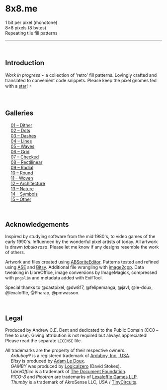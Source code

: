 # 8x8.me

1 bit per pixel (monotone)  
8×8 pixels (8 bytes)  
Repeating tile fill patterns  

---
<br>


## Introduction

*Work in progress* ~ a collection of 'retro' fill patterns. Lovingly crafted and translated to convenient code snippets. Please keep the pixel gnomes fed with a [star](https://github.com/ace-dent/8x8.me/stargazers)! ⭐️


<br>


## Galleries
  
&emsp; [01 – Dither](/01-Dither/README.md#gallery)  
&emsp; [02 – Dots](/02-Dots/README.md#gallery)  
&emsp; [03 – Dashes](/03-Dashes/README.md#gallery)  
&emsp; [04 – Lines](/04-Lines/README.md#gallery)  
&emsp; [05 – Waves](/05-Waves/README.md#gallery)  
&emsp; [06 – Grid](/06-Grid/README.md#gallery)  
&emsp; [07 – Checked](/07-Checked/README.md#gallery)  
&emsp; [08 – Rectilinear](/08-Rectilinear/README.md#gallery)  
&emsp; [09 – Radial](/09-Radial/README.md#gallery)  
&emsp; [10 – Round](/10-Round/README.md#gallery)  
&emsp; [11 – Woven](/11-Woven/README.md#gallery)  
&emsp; [12 – Architecture](/12-Architecture/README.md#gallery)  
&emsp; [13 – Nature](/13-Nature/README.md#gallery)  
&emsp; [14 – Symbols](/14-Symbols/README.md#gallery)  
&emsp; [15 – Other](/15-Other/README.md#gallery)


<br>

## Acknowledgements

Inspired by studying software from the mid 1980's, to video games of the early 1990's. Influenced by the wonderful pixel artists of today. All artwork is drawn *tabula rasa*. Please let me know if any designs resemble the work of others.

Artwork and files created using [ABSpriteEditor](https://github.com/Pharap/ABSpriteEditor). Patterns tested and refined using [ASE](https://github.com/pmwasson/ASE) and [Bitsy](https://ledoux.itch.io/bitsy).  Additional file wrangling with [image2cpp](https://javl.github.io/image2cpp/). Data tweaking in LibreOffice, image conversions by ImageMagick, compressed with `pngslim` and metadata added with ExifTool.

Special thanks to @castpixel, @dw817, @felipemanga, @javl, @le-doux, @lexaloffle, @Pharap, @pmwasson.


<br>

## Legal
Produced by Andrew C.E. Dent and dedicated to the Public Domain (CC0 – free to use). Giving attribution is not required but always appreciated! Please read the separate `LICENSE` file.

All trademarks are the property of their respective owners.  
&emsp; *Arduboy*® is a registered trademark of [Arduboy, Inc., USA](https://www.arduboy.com).  
&emsp; *Bitsy* is produced by [Adam Le Doux](https://bitsy.org).  
&emsp; *GAMBY* was produced by [Logicalzero](http://logicalzero.com/gamby/) (David Stokes).  
&emsp; *LibreOffice* is a trademark of [The Document Foundation](https://www.libreoffice.org).  
&emsp; *PICO-8* and *Picotron* are trademarks of [Lexaloffle Games LLP](https://www.lexaloffle.com).  
&emsp; *Thumby* is a trademark of AkroSense LLC, USA / [TinyCircuits](https://thumby.us).
